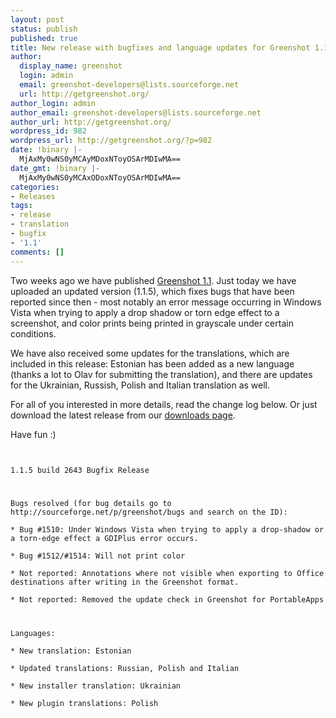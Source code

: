 ```yaml
---
layout: post
status: publish
published: true
title: New release with bugfixes and language updates for Greenshot 1.1
author:
  display_name: greenshot
  login: admin
  email: greenshot-developers@lists.sourceforge.net
  url: http://getgreenshot.org/
author_login: admin
author_email: greenshot-developers@lists.sourceforge.net
author_url: http://getgreenshot.org/
wordpress_id: 982
wordpress_url: http://getgreenshot.org/?p=982
date: !binary |-
  MjAxMy0wNS0yMCAyMDoxNToyOSArMDIwMA==
date_gmt: !binary |-
  MjAxMy0wNS0yMCAxODoxNToyOSArMDIwMA==
categories:
- Releases
tags:
- release
- translation
- bugfix
- '1.1'
comments: []
---
```

<p>Two weeks ago we have published <a href="/2013/05/07/greenshot-1-1-is-available-introducing-the-capture-zoom/">Greenshot 1.1</a>. Just today we have uploaded an updated version (1.1.5), which fixes bugs that have been reported since then - most notably an error message occurring in Windows Vista when trying to apply a drop shadow or torn edge effect to a screenshot, and color prints being printed in grayscale under certain conditions.</p>
<p>We have also received some updates for the translations, which are included in this release: Estonian has been added as a new language (thanks a lot to Olav for submitting the translation), and there are updates for the Ukrainian, Russish, Polish and Italian translation as well. </p>
<p>For all of you interested in more details, read the change log below. Or just download the latest release from our <a href="/downloads/">downloads page</a>.</p>
<p>Have fun :)</p>
<p><code><br />
1.1.5 build 2643 Bugfix Release</p>
<p>Bugs resolved (for bug details go to http://sourceforge.net/p/greenshot/bugs and search on the ID):<br />
* Bug #1510: Under Windows Vista when trying to apply a drop-shadow or a torn-edge effect a GDIPlus error occurs.<br />
* Bug #1512/#1514: Will not print color<br />
* Not reported: Annotations where not visible when exporting to Office destinations after writing in the Greenshot format.<br />
* Not reported: Removed the update check in Greenshot for PortableApps</p>
<p>Languages:<br />
* New translation: Estonian<br />
* Updated translations: Russian, Polish and Italian<br />
* New installer translation: Ukrainian<br />
* New plugin translations: Polish<br />
</code></p>
